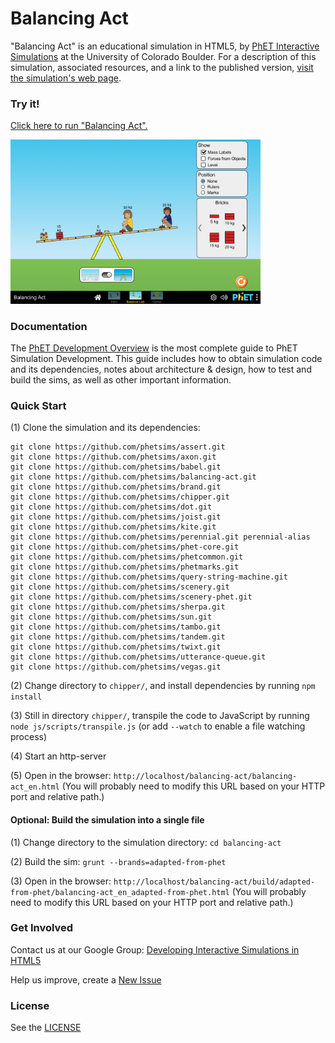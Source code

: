 Balancing Act
=============
"Balancing Act" is an educational simulation in HTML5, by <a href="https://phet.colorado.edu/" target="_blank">PhET Interactive Simulations</a>
at the University of Colorado Boulder.
For a description of this simulation, associated resources, and a link to the published version,
<a href="https://phet.colorado.edu/en/simulation/balancing-act" target="_blank">visit the simulation's web page</a>.

### Try it!

<a href="https://phet.colorado.edu/sims/html/balancing-act/latest/balancing-act_en.html" target="_blank">Click here to run "Balancing Act".</a>

<a href="https://phet.colorado.edu/sims/html/balancing-act/latest/balancing-act_en.html" target="_blank">
<img src="https://raw.githubusercontent.com/phetsims/balancing-act/master/assets/balancing-act-screenshot.png" alt="Screenshot" style="width: 400px;"/>
</a>

### Documentation
The <a href="https://github.com/phetsims/phet-info/blob/master/doc/phet-development-overview.md" target="_blank">PhET Development Overview</a> is the most complete guide to PhET Simulation
Development. This guide includes how to obtain simulation code and its dependencies, notes about architecture & design, how to test and build
the sims, as well as other important information.

### Quick Start
(1) Clone the simulation and its dependencies:
```
git clone https://github.com/phetsims/assert.git
git clone https://github.com/phetsims/axon.git
git clone https://github.com/phetsims/babel.git
git clone https://github.com/phetsims/balancing-act.git
git clone https://github.com/phetsims/brand.git
git clone https://github.com/phetsims/chipper.git
git clone https://github.com/phetsims/dot.git
git clone https://github.com/phetsims/joist.git
git clone https://github.com/phetsims/kite.git
git clone https://github.com/phetsims/perennial.git perennial-alias
git clone https://github.com/phetsims/phet-core.git
git clone https://github.com/phetsims/phetcommon.git
git clone https://github.com/phetsims/phetmarks.git
git clone https://github.com/phetsims/query-string-machine.git
git clone https://github.com/phetsims/scenery.git
git clone https://github.com/phetsims/scenery-phet.git
git clone https://github.com/phetsims/sherpa.git
git clone https://github.com/phetsims/sun.git
git clone https://github.com/phetsims/tambo.git
git clone https://github.com/phetsims/tandem.git
git clone https://github.com/phetsims/twixt.git
git clone https://github.com/phetsims/utterance-queue.git
git clone https://github.com/phetsims/vegas.git
```

(2) Change directory to `chipper/`, and install dependencies by running `npm install`

(3) Still in directory `chipper/`, transpile the code to JavaScript by running `node js/scripts/transpile.js` (or add `--watch` to enable a file watching process)

(4) Start an http-server

(5) Open in the browser: `http://localhost/balancing-act/balancing-act_en.html` (You will probably need to modify this URL based on your HTTP port and relative path.)

#### Optional: Build the simulation into a single file

(1) Change directory to the simulation directory: `cd balancing-act`

(2) Build the sim: `grunt --brands=adapted-from-phet`

(3) Open in the browser: `http://localhost/balancing-act/build/adapted-from-phet/balancing-act_en_adapted-from-phet.html` (You will probably need to modify this URL based on your HTTP port and relative path.)

### Get Involved

Contact us at our Google Group: <a href="http://groups.google.com/forum/#!forum/developing-interactive-simulations-in-html5" target="_blank">Developing Interactive Simulations in HTML5</a>

Help us improve, create a <a href="http://github.com/phetsims/balancing-act/issues/new" target="_blank">New Issue</a>

### License
See the <a href="https://github.com/phetsims/balancing-act/blob/master/LICENSE" target="_blank">LICENSE</a>
